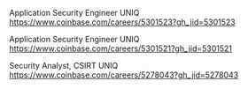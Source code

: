 Application Security Engineer UNIQ https://www.coinbase.com/careers/5301523?gh_jid=5301523

Application Security Engineer UNIQ https://www.coinbase.com/careers/5301521?gh_jid=5301521

Security Analyst, CSIRT UNIQ https://www.coinbase.com/careers/5278043?gh_jid=5278043

